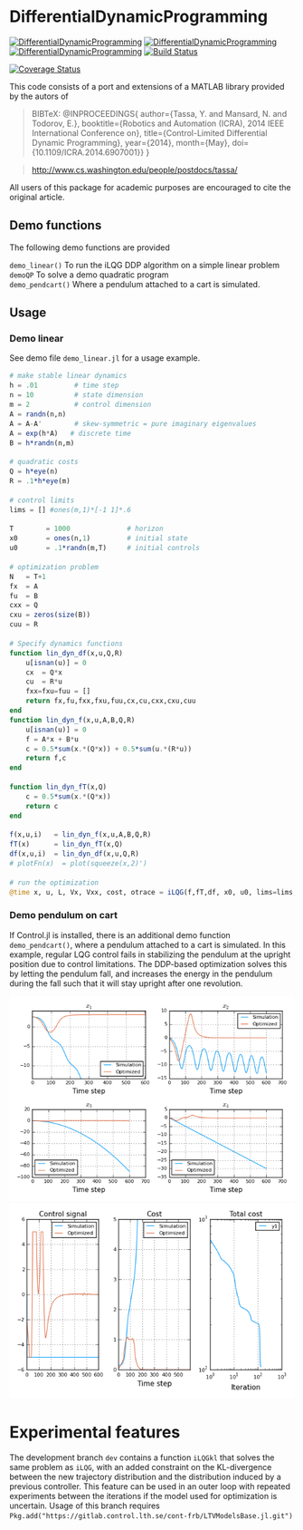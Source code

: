 # DifferentialDynamicProgramming

[![DifferentialDynamicProgramming](http://pkg.julialang.org/badges/DifferentialDynamicProgramming_0.4.svg)](http://pkg.julialang.org/?pkg=DifferentialDynamicProgramming)
[![DifferentialDynamicProgramming](http://pkg.julialang.org/badges/DifferentialDynamicProgramming_0.5.svg)](http://pkg.julialang.org/?pkg=DifferentialDynamicProgramming)
[![DifferentialDynamicProgramming](http://pkg.julialang.org/badges/DifferentialDynamicProgramming_0.6.svg)](http://pkg.julialang.org/?pkg=DifferentialDynamicProgramming)
[![Build Status](https://travis-ci.org/baggepinnen/DifferentialDynamicProgramming.jl.svg?branch=master)](https://travis-ci.org/baggepinnen/DifferentialDynamicProgramming.jl)

[![Coverage Status](https://coveralls.io/repos/github/baggepinnen/DifferentialDynamicProgramming.jl/badge.png?branch=master)](https://coveralls.io/github/baggepinnen/DifferentialDynamicProgramming.jl?branch=master)

This code consists of a port and extensions of a MATLAB library provided by the autors of
>BIBTeX:
>@INPROCEEDINGS{
>  author={Tassa, Y. and Mansard, N. and Todorov, E.},
>  booktitle={Robotics and Automation (ICRA), 2014 IEEE International Conference on},
>  title={Control-Limited Differential Dynamic Programming},
>  year={2014}, month={May}, doi={10.1109/ICRA.2014.6907001}}
>}

>http://www.cs.washington.edu/people/postdocs/tassa/

All users of this package for academic purposes are encouraged to cite the original article.



## Demo functions
The following demo functions are provided


`demo_linear()`     To run the iLQG DDP algorithm on a simple linear problem  
`demoQP`            To solve a demo quadratic program  
`demo_pendcart()`   Where a pendulum attached to a cart is simulated.


## Usage
### Demo linear
See demo file `demo_linear.jl` for a usage example.

```julia
# make stable linear dynamics
h = .01         # time step
n = 10          # state dimension
m = 2           # control dimension
A = randn(n,n)
A = A-A'        # skew-symmetric = pure imaginary eigenvalues
A = exp(h*A)   # discrete time
B = h*randn(n,m)

# quadratic costs
Q = h*eye(n)
R = .1*h*eye(m)

# control limits
lims = [] #ones(m,1)*[-1 1]*.6

T        = 1000              # horizon
x0       = ones(n,1)         # initial state
u0       = .1*randn(m,T)     # initial controls

# optimization problem
N   = T+1
fx  = A
fu  = B
cxx = Q
cxu = zeros(size(B))
cuu = R

# Specify dynamics functions
function lin_dyn_df(x,u,Q,R)
    u[isnan(u)] = 0
    cx  = Q*x
    cu  = R*u
    fxx=fxu=fuu = []
    return fx,fu,fxx,fxu,fuu,cx,cu,cxx,cxu,cuu
end
function lin_dyn_f(x,u,A,B,Q,R)
    u[isnan(u)] = 0
    f = A*x + B*u
    c = 0.5*sum(x.*(Q*x)) + 0.5*sum(u.*(R*u))
    return f,c
end

function lin_dyn_fT(x,Q)
    c = 0.5*sum(x.*(Q*x))
    return c
end

f(x,u,i)   = lin_dyn_f(x,u,A,B,Q,R)
fT(x)      = lin_dyn_fT(x,Q)
df(x,u,i)  = lin_dyn_df(x,u,Q,R)
# plotFn(x)  = plot(squeeze(x,2)')

# run the optimization
@time x, u, L, Vx, Vxx, cost, otrace = iLQG(f,fT,df, x0, u0, lims=lims, plotFn= x -> 0 );
```



### Demo pendulum on cart
If Control.jl is installed, there is an additional demo function `demo_pendcart()`, where a pendulum attached to a cart is simulated. In this example, regular LQG control fails in stabilizing the pendulum at the upright position due to control limitations. The DDP-based optimization solves this by letting the pendulum fall, and increases the energy in the pendulum during the fall such that it will stay upright after one revolution.

![window](images/states_pendcart.png)
![window](images/control_pendcart.png)

# Experimental features
The development branch `dev` contains a function `iLQGkl` that solves the same problem as `iLQG`, with an added constraint on the KL-divergence between the new trajectory distribution and the distribution induced by a previous controller. This feature can be used in an outer loop with repeated experiments between the iterations if the model used for optimization is uncertain. Usage of this branch requires `Pkg.add("https://gitlab.control.lth.se/cont-frb/LTVModelsBase.jl.git")`

